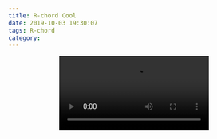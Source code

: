 ```yaml
---
title: R-chord Cool
date: 2019-10-03 19:30:07
tags: R-chord
category:
---
```

<video src="https://tianrking.github.io/media/mp4/%E8%AC%9D%E5%92%8C%E5%BC%A6%20R-chord%20-%20%E9%85%B7%20Cool%20(Official%20Music%20Video).mp4" controls="controls" style="max-width: 100%; display: block; margin-left: auto; margin-right: auto;">
your browser does not support the video tag
</video>